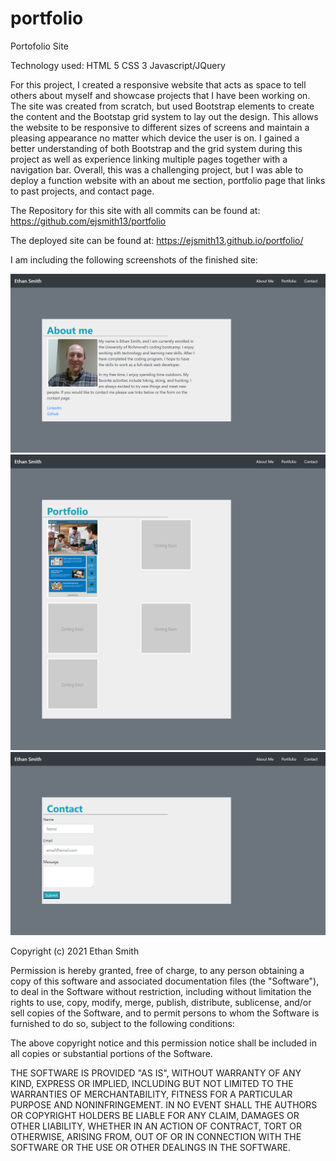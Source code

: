 # portfolio
Portofolio Site

Technology used:
HTML 5
CSS 3
Javascript/JQuery

For this project, I created a responsive website that acts as space to tell others about myself and showcase projects that I have been working on. The site was created from scratch, but used Bootstrap elements to create the content and the Bootstap grid system to lay out the design. This allows the website to be responsive to different sizes of screens and maintain a pleasing appearance no matter which device the user is on. I gained a better understanding of both Bootstrap and the grid system during this project as well as experience linking multiple pages together with a navigation bar. Overall, this was a challenging project, but I was able to deploy a function website with an about me section, portfolio page that links to past projects, and contact page. 


The Repository for this site with all commits can be found at:
https://github.com/ejsmith13/portfolio

The deployed site can be found at:
https://ejsmith13.github.io/portfolio/

I am including the following screenshots of the finished site:

![alt text](assets/images/screenshot-aboutme.png)
![alt text](assets/images/screenshot-portfolio.png)
![alt text](assets/images/screenshot-contact.png)



Copyright (c) 2021 Ethan Smith

Permission is hereby granted, free of charge, to any person obtaining a copy
of this software and associated documentation files (the "Software"), to deal
in the Software without restriction, including without limitation the rights
to use, copy, modify, merge, publish, distribute, sublicense, and/or sell
copies of the Software, and to permit persons to whom the Software is
furnished to do so, subject to the following conditions:

The above copyright notice and this permission notice shall be included in all
copies or substantial portions of the Software.

THE SOFTWARE IS PROVIDED "AS IS", WITHOUT WARRANTY OF ANY KIND, EXPRESS OR
IMPLIED, INCLUDING BUT NOT LIMITED TO THE WARRANTIES OF MERCHANTABILITY,
FITNESS FOR A PARTICULAR PURPOSE AND NONINFRINGEMENT. IN NO EVENT SHALL THE
AUTHORS OR COPYRIGHT HOLDERS BE LIABLE FOR ANY CLAIM, DAMAGES OR OTHER
LIABILITY, WHETHER IN AN ACTION OF CONTRACT, TORT OR OTHERWISE, ARISING FROM,
OUT OF OR IN CONNECTION WITH THE SOFTWARE OR THE USE OR OTHER DEALINGS IN THE
SOFTWARE.